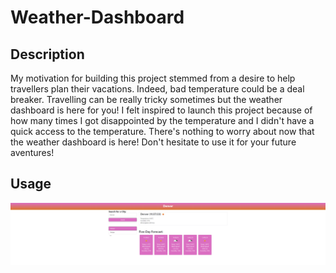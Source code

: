 # Weather-Dashboard

## Description

My motivation for building this project stemmed from a desire to help travellers plan their vacations. Indeed, bad temperature could be a deal breaker. Travelling can be really tricky sometimes but the weather dashboard is here for you! I felt inspired to launch this project because of how many times I got disappointed by the temperature and I didn't have a quick access to the temperature. There's nothing to worry about now that the weather dashboard is here! Don't hesitate to use it for your future aventures!

## Usage

![Alt text](<assets/images/Screenshot 2023-11-27 160349.png>)

